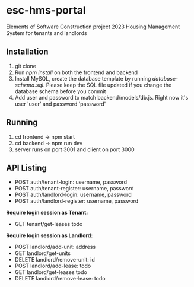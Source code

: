 # esc-hms-portal
Elements of Software Construction project 2023
Housing Management System for tenants and landlords

## Installation
1. git clone
2. Run *npm install* on both the frontend and backend
3. Install MySQL, create the database template by running *database-schema.sql*. Please keep the SQL file updated if you change the database schema before you commit
4. Add user and password to match backend/models/db.js. Right now it's user 'user' and password 'password'

## Running
1. cd frontend -> npm start
2. cd backend -> npm run dev
3. server runs on port 3001 and client on port 3000

## API Listing
- POST auth/tenant-login: username, password
- POST auth/tenant-register: username, password
- POST auth/landlord-login: username, password
- POST auth/landlord-register: username, password

__Require login session as Tenant:__
- GET tenant/get-leases todo

__Require login session as Landlord:__
- POST landlord/add-unit: address
- GET landlord/get-units
- DELETE landlord/remove-unit: id
- POST landlord/add-lease: todo
- GET landlord/get-leases todo
- DELETE landlord/remove-lease: todo
